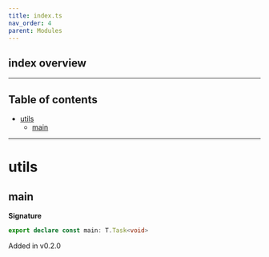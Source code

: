 ```yaml
---
title: index.ts
nav_order: 4
parent: Modules
---
```


## index overview

---

<h2 class="text-delta">Table of contents</h2>

- [utils](#utils)
  - [main](#main)

---

# utils

## main

**Signature**

```ts
export declare const main: T.Task<void>
```

Added in v0.2.0
